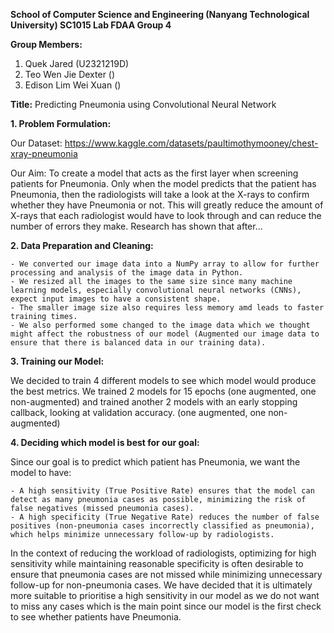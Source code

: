 **School of Computer Science and Engineering (Nanyang Technological University)
SC1015 Lab FDAA Group 4**

**Group Members:**
1. Quek Jared (U2321219D)
2. Teo Wen Jie Dexter ()
3. Edison Lim Wei Xuan ()

**Title:** Predicting Pneumonia using Convolutional Neural Network

**1. Problem Formulation:**

Our Dataset: https://www.kaggle.com/datasets/paultimothymooney/chest-xray-pneumonia

Our Aim: To create a model that acts as the first layer when screening patients for Pneumonia. Only when the model predicts that the patient has Pneumonia, then the radiologists will take a look at the X-rays to confirm whether they have Pneumonia or not. This will greatly reduce the amount of X-rays that each radiologist would have to look through and can reduce the number of errors they make. Research has shown that after...

**2. Data Preparation and Cleaning:**

    - We converted our image data into a NumPy array to allow for further processing and analysis of the image data in Python.
    - We resized all the images to the same size since many machine learning models, especially convolutional neural networks (CNNs), expect input images to have a consistent shape.
    - The smaller image size also requires less memory amd leads to faster training times.
    - We also performed some changed to the image data which we thought might affect the robustness of our model (Augmented our image data to ensure that there is balanced data in our training data).

**3. Training our Model:**

We decided to train 4 different models to see which model would produce the best metrics. We trained 2 models for 15 epochs (one augmented, one non-augmented) and trained another 2 models with an early stopping callback, looking at validation accuracy. (one augmented, one non-augmented)

**4. Deciding which model is best for our goal:**


Since our goal is to predict which patient has Pneumonia, we want the model to have:

    - A high sensitivity (True Positive Rate) ensures that the model can detect as many pneumonia cases as possible, minimizing the risk of false negatives (missed pneumonia cases).
    - A high specificity (True Negative Rate) reduces the number of false positives (non-pneumonia cases incorrectly classified as pneumonia), which helps minimize unnecessary follow-up by radiologists.

In the context of reducing the workload of radiologists, optimizing for high sensitivity while maintaining reasonable specificity is often desirable to ensure that pneumonia cases are not missed while minimizing unnecessary follow-up for non-pneumonia cases. We have decided that it is ultimately more suitable to prioritise a high sensitivity in our model as we do not want to miss any cases which is the main point since our model is the first check to see whether patients have Pneumonia.





